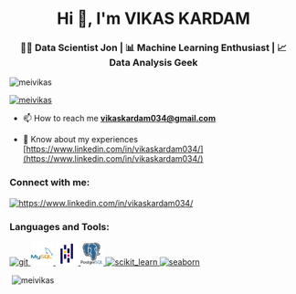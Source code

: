 <h1 align="center">Hi 👋, I'm VIKAS KARDAM</h1>
<h3 align="center">👨‍💻 Data Scientist Jon | 📊 Machine Learning Enthusiast | 📈 Data Analysis Geek</h3>

<p align="left"> <img src="https://komarev.com/ghpvc/?username=meivikas&label=Profile%20views&color=0e75b6&style=flat" alt="meivikas" /> </p>

<p align="left"> <a href="https://github.com/ryo-ma/github-profile-trophy"><img src="https://github-profile-trophy.vercel.app/?username=meivikas" alt="meivikas" /></a> </p>

- 📫 How to reach me **vikaskardam034@gmail.com**

- 📄 Know about my experiences [https://www.linkedin.com/in/vikaskardam034/](https://www.linkedin.com/in/vikaskardam034/)

<h3 align="left">Connect with me:</h3>
<p align="left">
<a href="https://linkedin.com/in/https://www.linkedin.com/in/vikaskardam034/" target="blank"><img align="center" src="https://raw.githubusercontent.com/rahuldkjain/github-profile-readme-generator/master/src/images/icons/Social/linked-in-alt.svg" alt="https://www.linkedin.com/in/vikaskardam034/" height="30" width="40" /></a>
</p>

<h3 align="left">Languages and Tools:</h3>
<p align="left"> <a href="https://git-scm.com/" target="_blank" rel="noreferrer"> <img src="https://www.vectorlogo.zone/logos/git-scm/git-scm-icon.svg" alt="git" width="40" height="40"/> </a> <a href="https://www.mysql.com/" target="_blank" rel="noreferrer"> <img src="https://raw.githubusercontent.com/devicons/devicon/master/icons/mysql/mysql-original-wordmark.svg" alt="mysql" width="40" height="40"/> </a> <a href="https://pandas.pydata.org/" target="_blank" rel="noreferrer"> <img src="https://raw.githubusercontent.com/devicons/devicon/2ae2a900d2f041da66e950e4d48052658d850630/icons/pandas/pandas-original.svg" alt="pandas" width="40" height="40"/> </a> <a href="https://www.postgresql.org" target="_blank" rel="noreferrer"> <img src="https://raw.githubusercontent.com/devicons/devicon/master/icons/postgresql/postgresql-original-wordmark.svg" alt="postgresql" width="40" height="40"/> </a> <a href="https://scikit-learn.org/" target="_blank" rel="noreferrer"> <img src="https://upload.wikimedia.org/wikipedia/commons/0/05/Scikit_learn_logo_small.svg" alt="scikit_learn" width="40" height="40"/> </a> <a href="https://seaborn.pydata.org/" target="_blank" rel="noreferrer"> <img src="https://seaborn.pydata.org/_images/logo-mark-lightbg.svg" alt="seaborn" width="40" height="40"/> </a> </p>

<p>&nbsp;<img align="center" src="https://github-readme-stats.vercel.app/api?username=meivikas&show_icons=true&locale=en" alt="meivikas" /></p>
